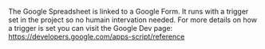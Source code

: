 The Google Spreadsheet is linked to a Google Form.
It runs with a trigger set in the project so no humain intervation needed. For more details on how a trigger is set you can visit the Google Dev page: https://developers.google.com/apps-script/reference

